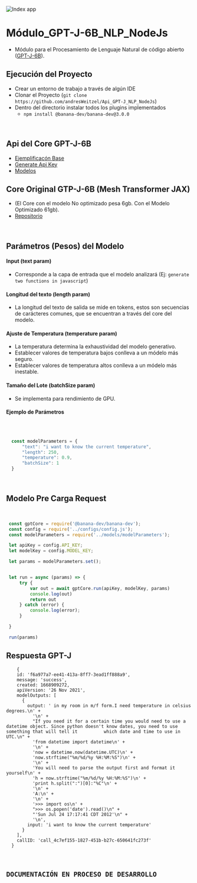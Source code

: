 ![Index app](https://github.com/andresWeitzel/Modulo_GPT-J_NLP_NodeJs/blob/master/doc/brain.jpg)

# Módulo_GPT-J-6B_NLP_NodeJs

* Módulo para el Procesamiento de Lenguaje Natural de código abierto ([GPT-J-6B](https://www.forefront.ai/blog-posts/gpt-j-6b-an-introduction-to-the-largest-open-sourced-gpt-model)).


## Ejecución del Proyecto
* Crear un entorno de trabajo a través de algún IDE
* Clonar el Proyecto (`git clone https://github.com/andresWeitzel/Api_GPT-J_NLP_NodeJs`)
* Dentro del directorio instalar todos los plugins implementados
  * `npm install @banana-dev/banana-dev@3.0.0`

</br>
  
## Api del Core GPT-J-6B
* [Ejemplificacón Base](https://www.banana.dev/pretrained-models/nodejs/gptj)
* [Generate Api Key](https://app.banana.dev/)
* [Modelos](https://www.banana.dev/pretrained-models/nodejs)

## Core Original GTP-J-6B (Mesh Transformer JAX)
* (El Core con el modelo No optimizado pesa 6gb. Con el Modelo Optimizado 61gb).
* [Repositorio](https://github.com/kingoflolz/mesh-transformer-jax/#mesh-transformer-jax)



</br>


</hr>

## Parámetros (Pesos) del Modelo
#### Input (text param)
* Corresponde a la capa de entrada que el modelo analizará (Ej: `generate two functions in javascript`)
#### Longitud del texto (length param)
* La longitud del texto de salida se mide en tokens, estos son secuencias de carácteres comunes, que se encuentran a través del core del modelo.
#### Ajuste de Temperatura (temperature param)
* La temperatura determina la exhaustividad del modelo generativo. 
* Establecer valores de temperatura bajos conlleva a un módelo más seguro. 
* Establecer valores de temperatura altos conlleva a un módelo más inestable.
#### Tamaño del Lote (batchSize param)
* Se implementa para rendimiento de GPU.

#### Ejemplo de Parámetros
</br>

  ``` js
  
    const modelParameters = {
        "text": "i want to know the current temperature",
        "length": 250,
        "temperature": 0.9,
        "batchSize": 1
    }

  ```




</br>

## Modelo Pre Carga Request

</br>

  ``` js
   const gptCore = require('@banana-dev/banana-dev');
   const config = require('../configs/config.js');
   const modelParameters = require('../models/modelParameters');

   let apiKey = config.API_KEY;
   let modelKey = config.MODEL_KEY;

   let params = modelParameters.set();


   let run = async (params) => {
       try {
           var out = await gptCore.run(apiKey, modelKey, params)
           console.log(out)
           return out
       } catch (error) {
           console.log(error);
       }

   }

   run(params)

  ```
  
## Respuesta GPT-J

  ``` terminal
      {
      id: 'f6a977a7-ee41-413a-8ff7-3ead1ff888a9',
      message: 'success',
      created: 1668909272,
      apiVersion: '26 Nov 2021',
      modelOutputs: [
        {
          output: ' in my room in m/f form.I need temperature in celsius degrees.\n' +   
            '\n' +
            "If you need it for a certain time you would need to use a datetime object. Since python doesn't know dates, you need to use something that will tell it          which date and time to use in UTC.\n" +
            'from datetime import datetime\n' +
            '\n' +
            'now = datetime.now(datetime.UTC)\n' +
            'now.strftime("%m/%d/%y %H:%M:%S")\n' +
            '\n' +
            'You will need to parse the output first and format it yourself\n' +
            'h = now.strftime("%m/%d/%y %H:%M:%S")\n' +
            'print h.split(":")[0]:"%C"\n' +
            '\n' +
            'A:\n' +
            '\n' +
            '>>> import os\n' +
            ">>> os.popen('date').read()\n" +
            "'Sun Jul 24 17:17:41 CDT 2012'\n" +
            '\n',
          input: 'i want to know the current temperature'
        }
      ],
      callID: 'call_4c7ef155-1827-451b-b27c-650641fc273f'
    }

  ```
  
  </br>
  
  ## `DOCUMENTACIÓN EN PROCESO DE DESARROLLO`

